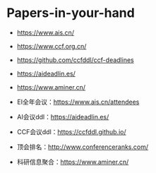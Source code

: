 # Papers-in-your-hand

- https://www.ais.cn/
- https://www.ccf.org.cn/
- https://github.com/ccfddl/ccf-deadlines
- https://aideadlin.es/
- https://www.aminer.cn/

- EI全年会议：https://www.ais.cn/attendees
- AI会议ddl：https://aideadlin.es/
- CCF会议ddl：https://ccfddl.github.io/
- 顶会排名：http://www.conferenceranks.com/
- 科研信息聚合：https://www.aminer.cn/
